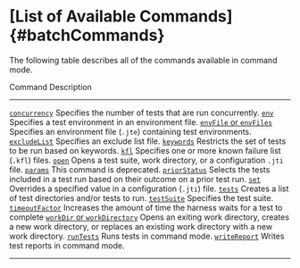 <!---
  $Id$

  Copyright (c) 2001, 2024, Oracle and/or its affiliates. All rights reserved.
  DO NOT ALTER OR REMOVE COPYRIGHT NOTICES OR THIS FILE HEADER.

  This code is free software; you can redistribute it and/or modify it
  under the terms of the GNU General Public License version 2 only, as
  published by the Free Software Foundation.  Oracle designates this
  particular file as subject to the "Classpath" exception as provided
  by Oracle in the LICENSE file that accompanied this code.

  This code is distributed in the hope that it will be useful, but WITHOUT
  ANY WARRANTY; without even the implied warranty of MERCHANTABILITY or
  FITNESS FOR A PARTICULAR PURPOSE.  See the GNU General Public License
  version 2 for more details (a copy is included in the LICENSE file that
  accompanied this code).

  You should have received a copy of the GNU General Public License version
  2 along with this work; if not, write to the Free Software Foundation,
  Inc., 51 Franklin St, Fifth Floor, Boston, MA 02110-1301 USA.

  Please contact Oracle, 500 Oracle Parkway, Redwood Shores, CA 94065 USA
  or visit www.oracle.com if you need additional information or have any
  questions.
-->

# [List of Available Commands]{#batchCommands}

The following table describes all of the commands available in command mode.

  Command                                        Description
  ---------------------------------------------- ----------------------------------------------------------------------------------------------------------------------------------
  [`concurrency`](concurrency.html)              Specifies the number of tests that are run concurrently.
  [`env`](testEnv.html)                          Specifies a test environment in an environment file.
  [`envFile` or `envFiles`](testenvFile.html)    Specifies an environment file (`.jte`) containing test environments.
  [`excludeList`](excludeList.html)              Specifies an exclude list file.
  [`keywords`](keyword.html)                     Restricts the set of tests to be run based on keywords.
  [`kfl`](knownFailureAnalysis.html#kfl)         Specifies one or more known failure list (`.kfl`) files.
  [`open`](open.html)                            Opens a test suite, work directory, or a configuration `.jti` file.
  [`params`](param.html)                         This command is deprecated.
  [`priorStatus`](prior.html)                    Selects the tests included in a test run based on their outcome on a prior test run.
  [`set`](otherConfigValues.html)                Overrides a specified value in a configuration (`.jti`) file.
  [`tests`](testDir.html)                        Creates a list of test directories and/or tests to run.
  [`testSuite`](testsuite.html)                  Specifies the test suite.
  [`timeoutFactor`](timeout.html)                Increases the amount of time the harness waits for a test to complete
  [`workDir` or `workDirectory`](workdir.html)   Opens an exiting work directory, creates a new work directory, or replaces an existing work directory with a new work directory.
  [`runTests`](runTests.html)                    Runs tests in command mode.
  [`writeReport`](writeReports.html)             Writes test reports in command mode.

----------------------------------------------------------------------------------------------------

